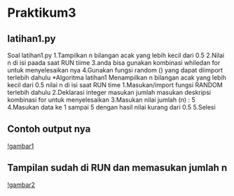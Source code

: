 # Praktikum3

## latihan1.py
Soal latihan1.py
1.Tampilkan n bilangan acak yang lebih kecil dari 0.5
2.Nilai n di isi paada saat RUN tiime
3.anda bisa gunakan kombinasi whiledan for untuk menyelesaikan nya
4.Gunakan fungsi random () yang dapat diimport terlebih dahulu
*Algoritma latihan1
Menampilkan n bilangan acak yang lebih kecil dari 0.5 nilai n di isi saat RUN time 
1.Masukan/import fungsi RANDOM terlebih dahulu
2.Deklarasi integer masukan jumlah
  masukan deskripsi kombinasi for untuk menyelesaikan 
3.Masukan nilai jumlah (n) : 5
4.Masukan data ke 1 sampai 5 dengan hasil nilai kurang dari 0.5
5.Selesi

## Contoh output nya
[!gambar1](screenshot4/sspy1.png)
## Tampilan sudah di RUN dan memasukan jumlah n
[!gambar2](screensot4/sspy2.png)
